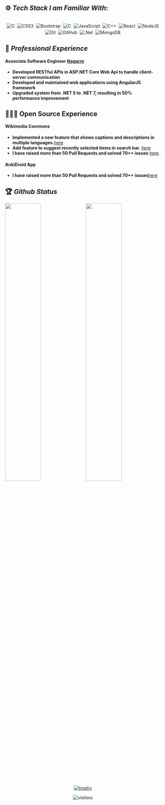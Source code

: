 
## ⚙️ *Tech Stack I am Familiar With*:

<p align="center">
<br/>
<img alt="C" src="https://img.shields.io/badge/Angular-DD0031?style=for-the-badge&logo=angular&logoColor=white" style="margin:2px;"/>
<img alt="CSS3" src="https://img.shields.io/badge/css3%20-%231572B6.svg?&style=for-the-badge&logo=css3&logoColor=white" style="margin:2px;"/>
<img alt="Bootstrap" src="https://img.shields.io/badge/bootstrap%20-%23563D7C.svg?&style=for-the-badge&logo=bootstrap&logoColor=white" style="margin:2px;"/>
<img alt="C" src="https://img.shields.io/badge/c%20-%2300599C.svg?&style=for-the-badge&logo=c&logoColor=white" style="margin:2px;"/>
<img alt="JavaScript" src="https://img.shields.io/badge/javascript%20-%23323330.svg?&style=for-the-badge&logo=javascript&logoColor=%23F7DF1E" style="margin:2px;"/>
<img alt="C++" src="https://img.shields.io/badge/c++%20-%2300599C.svg?&style=for-the-badge&logo=c%2B%2B&ogoColor=white" style="margin:2px;"/>
<img alt="React" src="https://img.shields.io/badge/react%20-%2320232a.svg?&style=for-the-badge&logo=react&logoColor=%2361DAFB" style="margin:2px;"/>
<img alt="NodeJS" src="https://img.shields.io/badge/node.js%20-%2343853D.svg?&style=for-the-badge&logo=node.js&logoColor=white" style="margin:2px;"/>
<img alt="Git" src="https://img.shields.io/badge/git%20-%23F05033.svg?&style=for-the-badge&logo=git&logoColor=white" style="margin:2px;"/>
<img alt="GitHub" src="https://img.shields.io/badge/github%20-%23121011.svg?&style=for-the-badge&logo=github&logoColor=white" style="margin:2px;"/>
<img alt=".Net" src="https://img.shields.io/badge/.NET-5C2D91?style=for-the-badge&logo=.net&logoColor=white" style="margin:2px;"/>
<img alt="MongoDB" src ="https://img.shields.io/badge/MongoDB-%234ea94b.svg?&style=for-the-badge&logo=mongodb&logoColor=white" style="margin:2px;"/>
<br/>
</p>

## 💼 *Professional Experience*

####  Associate Software Engineer [Nagarro](https://www.nagarro.com/en)
- **Developed RESTful APIs in ASP.NET Core Web Api to handle client-server communication**
- **Developed and maintained web applications using AngularJS framework**
- **Upgraded system from .NET 5 to .NET 7, resulting in 50% performance improvement**

## 🧑🏻‍💻 Open Source Experience 

#### Wikimedia Commons
- **Implemented a new feature that shows captions and descriptions in multiple languages.**[here](https://github.com/commons-app/apps-android-commons/pull/4355)
- **Add feature to suggest recently selected items in search bar.** [here](https://github.com/commons-app/apps-android-commons/pull/4361)
- **I have raised more than 50 Pull Requests and solved 70++ issues** [here](https://github.com/commons-app/apps-android-commons/commits?author=Prince-kushwaha).
#### AnkiDroid App
- **I have raised more than 50 Pull Requests and solved 70++ issues**[here](https://github.com/ankidroid/Anki-Android/commits?author=Prince-kushwaha)

## 🏆 *Github Status*

<img  src="https://github-readme-stats.vercel.app/api?username=Prince-kushwaha&show_icons=true&hide_border=true&theme=dark" width="48%" align="right" >
<img  src="https://github-readme-streak-stats.herokuapp.com/?user=Prince-kushwaha&theme=dark" width="48%" >
<br>
<div align="center">
  
[![trophy](https://github-profile-trophy.vercel.app/?username=Prince-kushwaha&rank=S,AAA,AA,A&theme=juicyfresh&margin-w=15)](https://github.com/ryo-ma/github-profile-trophy)

![visitors](https://visitor-badge.laobi.icu/badge?page_id=Prince-kushwaha.Prince-kushwaha)
</div>
